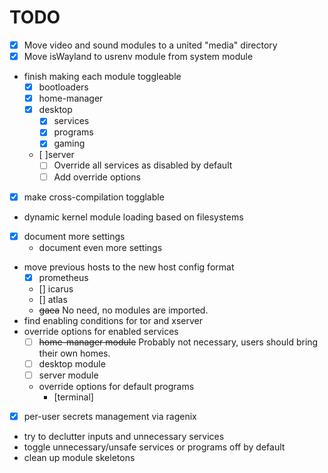 # TODO

- [x] Move video and sound modules to a united "media" directory
- [x] Move isWayland to usrenv module from system module 
- finish making each module toggleable
  - [x] bootloaders
  - [x] home-manager
  - [x] desktop
    - [x] services
    - [x] programs
    - [x] gaming
  - [ ]server
    - [ ] Override all services as disabled by default 
    - [ ] Add override options
- [x] make cross-compilation togglable
- dynamic kernel module loading based on filesystems
- [x] document more settings
  - document even more settings
- move previous hosts to the new host config format
  - [x] prometheus
  - [] icarus
  - [] atlas
  - ~~gaea~~ No need, no modules are imported.
- find enabling conditions for tor and xserver
- override options for enabled services
  - [ ] ~~home-manager module~~ Probably not necessary, users should bring their
  own homes.
  - [ ] desktop module
  - [ ] server module
  - override options for default programs 
    - [terminal]
- [x] per-user secrets management via ragenix
- try to declutter inputs and unnecessary services
- toggle unnecessary/unsafe services or programs off by default
- clean up module skeletons
